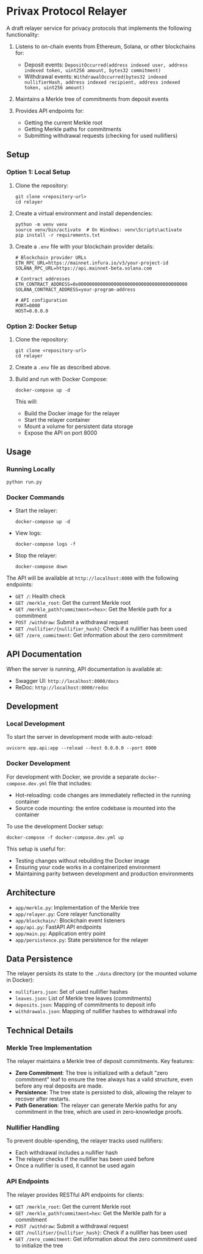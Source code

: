 # Privax Protocol Relayer

A draft relayer service for privacy protocols that implements the following functionality:

1. Listens to on-chain events from Ethereum, Solana, or other blockchains for:
   - Deposit events: `DepositOccurred(address indexed user, address indexed token, uint256 amount, bytes32 commitment)`
   - Withdrawal events: `WithdrawalOccurred(bytes32 indexed nullifierHash, address indexed recipient, address indexed token, uint256 amount)`

2. Maintains a Merkle tree of commitments from deposit events

3. Provides API endpoints for:
   - Getting the current Merkle root
   - Getting Merkle paths for commitments
   - Submitting withdrawal requests (checking for used nullifiers)

## Setup

### Option 1: Local Setup

1. Clone the repository:
   ```
   git clone <repository-url>
   cd relayer
   ```

2. Create a virtual environment and install dependencies:
   ```
   python -m venv venv
   source venv/bin/activate  # On Windows: venv\Scripts\activate
   pip install -r requirements.txt
   ```

3. Create a `.env` file with your blockchain provider details:
   ```
   # Blockchain provider URLs
   ETH_RPC_URL=https://mainnet.infura.io/v3/your-project-id
   SOLANA_RPC_URL=https://api.mainnet-beta.solana.com
   
   # Contract addresses
   ETH_CONTRACT_ADDRESS=0x0000000000000000000000000000000000000000
   SOLANA_CONTRACT_ADDRESS=your-program-address
   
   # API configuration
   PORT=8000
   HOST=0.0.0.0
   ```

### Option 2: Docker Setup

1. Clone the repository:
   ```
   git clone <repository-url>
   cd relayer
   ```

2. Create a `.env` file as described above.

3. Build and run with Docker Compose:
   ```
   docker-compose up -d
   ```

   This will:
   - Build the Docker image for the relayer
   - Start the relayer container
   - Mount a volume for persistent data storage
   - Expose the API on port 8000

## Usage

### Running Locally

```
python run.py
```

### Docker Commands

- Start the relayer:
  ```
  docker-compose up -d
  ```

- View logs:
  ```
  docker-compose logs -f
  ```

- Stop the relayer:
  ```
  docker-compose down
  ```

The API will be available at `http://localhost:8000` with the following endpoints:

- `GET /`: Health check
- `GET /merkle_root`: Get the current Merkle root
- `GET /merkle_path?commitment=<hex>`: Get the Merkle path for a commitment
- `POST /withdraw`: Submit a withdrawal request
- `GET /nullifier/{nullifier_hash}`: Check if a nullifier has been used
- `GET /zero_commitment`: Get information about the zero commitment

## API Documentation

When the server is running, API documentation is available at:
- Swagger UI: `http://localhost:8000/docs`
- ReDoc: `http://localhost:8000/redoc`

## Development

### Local Development

To start the server in development mode with auto-reload:

```
uvicorn app.api:app --reload --host 0.0.0.0 --port 8000
```

### Docker Development

For development with Docker, we provide a separate `docker-compose.dev.yml` file that includes:
- Hot-reloading: code changes are immediately reflected in the running container
- Source code mounting: the entire codebase is mounted into the container

To use the development Docker setup:

```
docker-compose -f docker-compose.dev.yml up
```

This setup is useful for:
- Testing changes without rebuilding the Docker image
- Ensuring your code works in a containerized environment
- Maintaining parity between development and production environments

## Architecture

- `app/merkle.py`: Implementation of the Merkle tree
- `app/relayer.py`: Core relayer functionality
- `app/blockchain/`: Blockchain event listeners
- `app/api.py`: FastAPI API endpoints
- `app/main.py`: Application entry point
- `app/persistence.py`: State persistence for the relayer

## Data Persistence

The relayer persists its state to the `./data` directory (or the mounted volume in Docker):

- `nullifiers.json`: Set of used nullifier hashes
- `leaves.json`: List of Merkle tree leaves (commitments)
- `deposits.json`: Mapping of commitments to deposit info
- `withdrawals.json`: Mapping of nullifier hashes to withdrawal info

## Technical Details

### Merkle Tree Implementation

The relayer maintains a Merkle tree of deposit commitments. Key features:

- **Zero Commitment**: The tree is initialized with a default "zero commitment" leaf to ensure the tree always has a valid structure, even before any real deposits are made.
- **Persistence**: The tree state is persisted to disk, allowing the relayer to recover after restarts.
- **Path Generation**: The relayer can generate Merkle paths for any commitment in the tree, which are used in zero-knowledge proofs.

### Nullifier Handling

To prevent double-spending, the relayer tracks used nullifiers:

- Each withdrawal includes a nullifier hash
- The relayer checks if the nullifier has been used before
- Once a nullifier is used, it cannot be used again

### API Endpoints

The relayer provides RESTful API endpoints for clients:

- `GET /merkle_root`: Get the current Merkle root
- `GET /merkle_path?commitment=hex`: Get the Merkle path for a commitment
- `POST /withdraw`: Submit a withdrawal request
- `GET /nullifier/{nullifier_hash}`: Check if a nullifier has been used
- `GET /zero_commitment`: Get information about the zero commitment used to initialize the tree